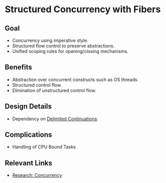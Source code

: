 # Structured Concurrency with Fibers

## Goal
- Concurrency using imperative style.
- Structured flow control to preserve abstractions.
- Unified scoping rules for opening/closing mechanisms.

## Benefits
- Abstraction over concurrent constructs such as OS threads.
- Structured control flow.
- Elimination of unstructured control flow.

## Design Details
- Dependency on [Delimited Continuations](Continuations.md).

## Complications
- Handling of CPU Bound Tasks

## Relevant Links
- [Research: Concurrency](/Research/README.md#Concurrency)